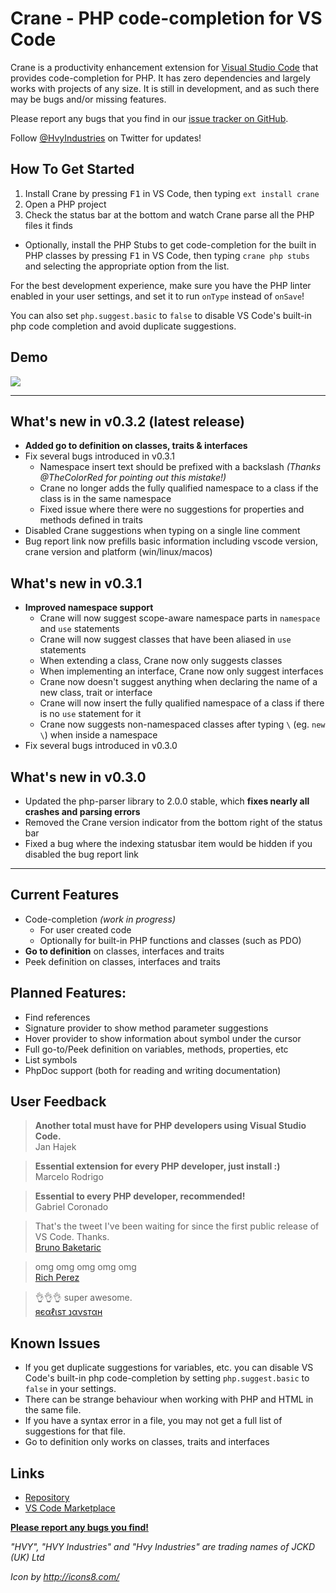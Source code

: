 # Crane - PHP code-completion for VS Code

Crane is a productivity enhancement extension for [Visual Studio Code](http://code.visualstudio.com) that provides code-completion for PHP. It has zero dependencies and largely works with projects of any size. It is still in development, and as such there may be bugs and/or missing features.

Please report any bugs that you find in our [issue tracker on GitHub](https://github.com/HvyIndustries/crane/issues).

Follow [@HvyIndustries](https://twitter.com/HvyIndustries) on Twitter for updates!

## How To Get Started

1. Install Crane by pressing <kbd>F1</kbd> in VS Code, then typing `ext install crane`
2. Open a PHP project
3. Check the status bar at the bottom and watch Crane parse all the PHP files it finds

- Optionally, install the PHP Stubs to get code-completion for the built in PHP classes by pressing <kbd>F1</kbd> in VS Code, then typing `crane php stubs` and selecting the appropriate option from the list.

For the best development experience, make sure you have the PHP linter enabled in your user settings, and set it to run `onType` instead of `onSave`!

You can also set `php.suggest.basic` to `false` to disable VS Code's built-in php code completion and avoid duplicate suggestions.

## Demo

![](https://i.imgur.com/a9j3V9u.gif)

---

## What's new in v0.3.2 (latest release)
- **Added go to definition on classes, traits & interfaces**
- Fix several bugs introduced in v0.3.1
  - Namespace insert text should be prefixed with a backslash _(Thanks @TheColorRed for pointing out this mistake!)_
  - Crane no longer adds the fully qualified namespace to a class if the class is in the same namespace
  - Fixed issue where there were no suggestions for properties and methods defined in traits
- Disabled Crane suggestions when typing on a single line comment
- Bug report link now prefills basic information including vscode version, crane version and platform (win/linux/macos)

## What's new in v0.3.1

- **Improved namespace support**
  - Crane will now suggest scope-aware namespace parts in `namespace` and `use` statements
  - Crane will now suggest classes that have been aliased in `use` statements
  - When extending a class, Crane now only suggests classes
  - When implementing an interface, Crane now only suggest interfaces
  - Crane now doesn't suggest anything when declaring the name of a new class, trait or interface
  - Crane will now insert the fully qualified namespace of a class if there is no `use` statement for it
  - Crane now suggests non-namespaced classes after typing `\` (eg. `new \`) when inside a namespace
- Fix several bugs introduced in v0.3.0

## What's new in v0.3.0

- Updated the php-parser library to 2.0.0 stable, which **fixes nearly all crashes and parsing errors**
- Removed the Crane version indicator from the bottom right of the status bar
- Fixed a bug where the indexing statusbar item would be hidden if you disabled the bug report link

---

## Current Features

- Code-completion _(work in progress)_
  - For user created code
  - Optionally for built-in PHP functions and classes (such as PDO)
- **Go to definition** on classes, interfaces and traits
- Peek definition on classes, interfaces and traits

## Planned Features:

- Find references
- Signature provider to show method parameter suggestions
- Hover provider to show information about symbol under the cursor
- Full go-to/Peek definition on variables, methods, properties, etc
- List symbols
- PhpDoc support (both for reading and writing documentation)

## User Feedback

> **Another total must have for PHP developers using Visual Studio Code.**  
> Jan Hajek

> **Essential extension for every PHP developer, just install :)**  
> Marcelo Rodrigo

> **Essential to every PHP developer, recommended!**  
> Gabriel Coronado

> That's the tweet I've been waiting for since the first public release of VS Code. Thanks.  
> [Bruno Baketaric](https://twitter.com/laphblog/status/719631906598449152)

> omg omg omg omg omg  
> [Rich Perez](https://twitter.com/imperez/status/719645661461921793)

> 👌👌👌 super awesome.  
> [яєαℓιѕт נανѕтαн](https://twitter.com/RHJOfficial/status/719630044310740992)

## Known Issues

* If you get duplicate suggestions for variables, etc. you can disable VS Code's built-in php code-completion by setting `php.suggest.basic` to `false` in your settings.
* There can be strange behaviour when working with PHP and HTML in the same file.
* If you have a syntax error in a file, you may not get a full list of suggestions for that file.
* Go to definition only works on classes, traits and interfaces

## Links

* [Repository](https://github.com/HvyIndustries/crane)
* [VS Code Marketplace](https://marketplace.visualstudio.com/items?itemName=HvyIndustries.crane)


**[Please report any bugs you find!](https://github.com/HvyIndustries/crane/issues)**


*"HVY", "HVY Industries" and "Hvy Industries" are trading names of JCKD (UK) Ltd*

*Icon by http://icons8.com/*
